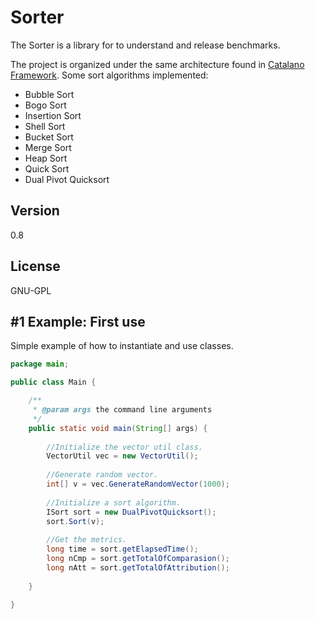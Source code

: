 Sorter
=========

The Sorter is a library for to understand and release benchmarks.

The project is organized under the same architecture found in [Catalano Framework]. Some sort algorithms implemented:

  - Bubble Sort
  - Bogo Sort
  - Insertion Sort
  - Shell Sort
  - Bucket Sort
  - Merge Sort
  - Heap Sort
  - Quick Sort 
  - Dual Pivot Quicksort

Version
----

0.8


License
----

GNU-GPL

#1 Example: First use
----

Simple example of how to instantiate and use classes.

```java
package main;

public class Main {

    /**
     * @param args the command line arguments
     */
    public static void main(String[] args) {
        
        //Initialize the vector util class.
        VectorUtil vec = new VectorUtil();
        
        //Generate random vector.
        int[] v = vec.GenerateRandomVector(1000);
        
        //Initialize a sort algorithm.
        ISort sort = new DualPivotQuicksort();
        sort.Sort(v);
        
        //Get the metrics.
        long time = sort.getElapsedTime();
        long nCmp = sort.getTotalOfComparasion();
        long nAtt = sort.getTotalOfAttribution();
        
    }
    
}
```

[Catalano Framework]:https://github.com/DiegoCatalano/Catalano-Framework